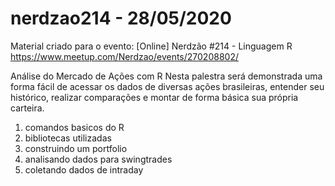 # nerdzao214 - 28/05/2020

Material criado para o evento: [Online] Nerdzão #214 - Linguagem R https://www.meetup.com/Nerdzao/events/270208802/

Análise do Mercado de Ações com R
Nesta palestra será demonstrada uma forma fácil de acessar os dados de diversas ações brasileiras, entender seu histórico, realizar comparações e montar de forma básica sua própria carteira.

1. comandos basicos do R
2. bibliotecas utilizadas
3. construindo um portfolio
4. analisando dados para swingtrades
5. coletando dados de intraday
